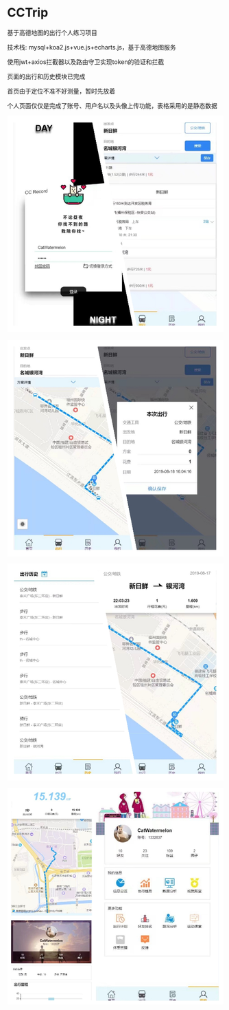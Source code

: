 # CCTrip
基于高德地图的出行个人练习项目

技术栈: mysql+koa2.js+vue.js+echarts.js，基于高德地图服务

使用jwt+axios拦截器以及路由守卫实现token的验证和拦截

页面的出行和历史模块已完成

首页由于定位不准不好测量，暂时先放着

个人页面仅仅是完成了账号、用户名以及头像上传功能，表格采用的是静态数据


![image](https://github.com/catwatermelon/imageRepository/blob/master/images/CCTrip1.jpg)


![image](https://github.com/catwatermelon/imageRepository/blob/master/images/CCTrip2.jpg)


![image](https://github.com/catwatermelon/imageRepository/blob/master/images/CCTrip3.jpg)


![image](https://github.com/catwatermelon/imageRepository/blob/master/images/CCTrip4.jpg)
